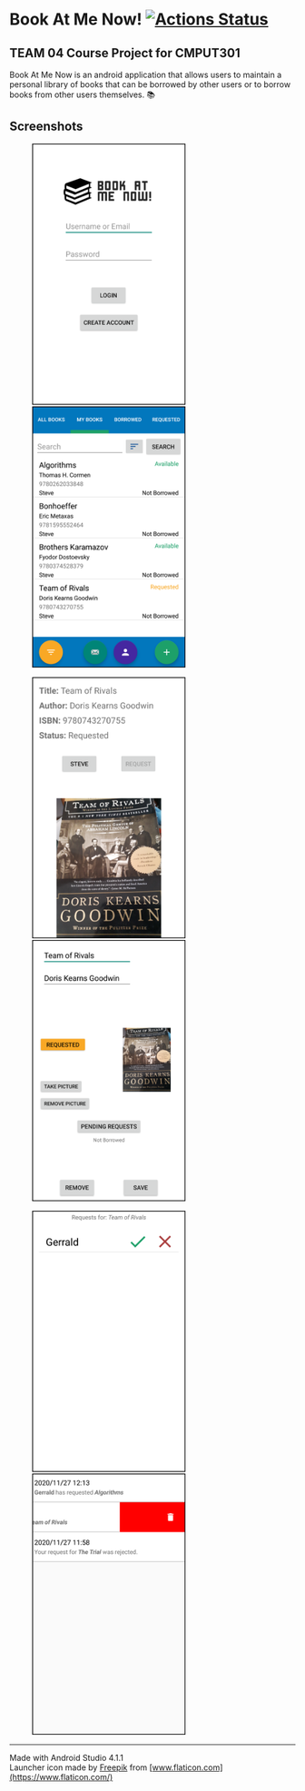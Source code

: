 # Book At Me Now! [![Actions Status](https://github.com/CMPUT301F20T04/BookAtMeNow/workflows/Build/badge.svg)](https://github.com/CMPUT301F20T04/BookAtMeNow/actions)

## TEAM 04 Course Project for CMPUT301

Book At Me Now is an android application that allows users to maintain a personal library of books that can be borrowed by other users or to borrow books from other users themselves. 📚

## Screenshots

<p float="left">
  <img src="https://github.com/CMPUT301F20T04/BookAtMeNow/blob/master/doc/readme_img/login_screen.png" height="460" width="270" hspace="40"> 
  <img src="https://github.com/CMPUT301F20T04/BookAtMeNow/blob/master/doc/readme_img/mybooks_screen.png" height="460" width="270" hspace="40">
</p>

<p float="left">
  <img src="https://github.com/CMPUT301F20T04/BookAtMeNow/blob/master/doc/readme_img/abook_screen.png" height="460" width="270" hspace="40"> 
  <img src="https://github.com/CMPUT301F20T04/BookAtMeNow/blob/master/doc/readme_img/mybook_screen.png" height="460" width="270" hspace="40"> 
</p>

<p float="left">
    <img src="https://github.com/CMPUT301F20T04/BookAtMeNow/blob/master/doc/readme_img/requests_screen.png" height="460" width="270" hspace="40">
    <img src="https://github.com/CMPUT301F20T04/BookAtMeNow/blob/master/doc/readme_img/notifications_screen.png" height="460" width="270" hspace="40">
</p>




***
Made with Android Studio 4.1.1  
Launcher icon made by [Freepik](https://www.flaticon.com/authors/freepik) from [www.flaticon.com](https://www.flaticon.com/)